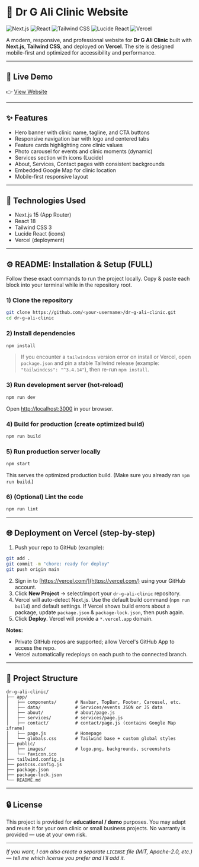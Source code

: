 # 🌿 Dr G Ali Clinic Website

![Next.js](https://img.shields.io/badge/Next.js-15-black?style=for-the-badge\&logo=next.js)
![React](https://img.shields.io/badge/React-18-61DAFB?style=for-the-badge\&logo=react\&logoColor=white)
![Tailwind CSS](https://img.shields.io/badge/Tailwind_CSS-3-38B2AC?style=for-the-badge\&logo=tailwind-css\&logoColor=white)
![Lucide React](https://img.shields.io/badge/Icons-LUCIDE-8A2BE2?style=for-the-badge\&logo=react\&logoColor=white)
![Vercel](https://img.shields.io/badge/Deployed_on-Vercel-black?style=for-the-badge\&logo=vercel)

A modern, responsive, and professional website for **Dr G Ali Clinic** built with **Next.js**, **Tailwind CSS**, and deployed on **Vercel**. The site is designed mobile-first and optimized for accessibility and performance.

---

## 🚀 Live Demo

👉 [View Website](https://your-vercel-domain.vercel.app)

---

## ✨ Features

* Hero banner with clinic name, tagline, and CTA buttons
* Responsive navigation bar with logo and centered tabs
* Feature cards highlighting core clinic values
* Photo carousel for events and clinic moments (dynamic)
* Services section with icons (Lucide)
* About, Services, Contact pages with consistent backgrounds
* Embedded Google Map for clinic location
* Mobile-first responsive layout

---

## 🔧 Technologies Used

* Next.js 15 (App Router)
* React 18
* Tailwind CSS 3
* Lucide React (icons)
* Vercel (deployment)

---

## ⚙️ README: Installation & Setup (FULL)

Follow these exact commands to run the project locally. Copy & paste each block into your terminal while in the repository root.

### 1) Clone the repository

```bash
git clone https://github.com/<your-username>/dr-g-ali-clinic.git
cd dr-g-ali-clinic
```

### 2) Install dependencies

```bash
npm install
```

> If you encounter a `tailwindcss` version error on install or Vercel, open `package.json` and pin a stable Tailwind release (example: `"tailwindcss": "^3.4.14"`), then re-run `npm install`.

### 3) Run development server (hot-reload)

```bash
npm run dev
```

Open [http://localhost:3000](http://localhost:3000) in your browser.

### 4) Build for production (create optimized build)

```bash
npm run build
```

### 5) Run production server locally

```bash
npm start
```

This serves the optimized production build. (Make sure you already ran `npm run build`.)

### 6) (Optional) Lint the code

```bash
npm run lint
```

---

## 🌐 Deployment on Vercel (step-by-step)

1. Push your repo to GitHub (example):

```bash
git add .
git commit -m "chore: ready for deploy"
git push origin main
```

2. Sign in to [https://vercel.com/](https://vercel.com/) using your GitHub account.
3. Click **New Project** → select/import your `dr-g-ali-clinic` repository.
4. Vercel will auto-detect Next.js. Use the default build command (`npm run build`) and default settings. If Vercel shows build errors about a package, update `package.json` & `package-lock.json`, then push again.
5. Click **Deploy**. Vercel will provide a `*.vercel.app` domain.

**Notes:**

* Private GitHub repos are supported; allow Vercel's GitHub App to access the repo.
* Vercel automatically redeploys on each push to the connected branch.

---

## 📁 Project Structure

```
dr-g-ali-clinic/
├── app/
│   ├── components/       # Navbar, TopBar, Footer, Carousel, etc.
│   ├── data/             # Services/events JSON or JS data
│   ├── about/            # about/page.js
│   ├── services/         # services/page.js
│   ├── contact/          # contact/page.js (contains Google Map iframe)
│   ├── page.js           # Homepage
│   └── globals.css       # Tailwind base + custom global styles
├── public/
│   ├── images/           # logo.png, backgrounds, screenshots
│   └── favicon.ico
├── tailwind.config.js
├── postcss.config.js
├── package.json
├── package-lock.json
└── README.md
```

---

## 🔒 License

This project is provided for **educational / demo** purposes. You may adapt and reuse it for your own clinic or small business projects. No warranty is provided — use at your own risk.

---

*If you want, I can also create a separate `LICENSE` file (MIT, Apache-2.0, etc.) — tell me which license you prefer and I'll add it.*
